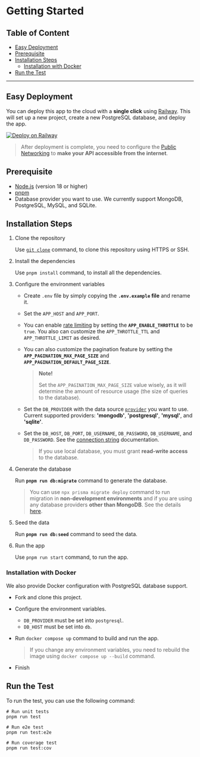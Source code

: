 <h1>Getting Started</h1>

<h2>Table of Content</h2>

- [Easy Deployment](#easy-deployment)
- [Prerequisite](#prerequisite)
- [Installation Steps](#installation-steps)
  - [Installation with Docker](#installation-with-docker)
- [Run the Test](#run-the-test)

---

## Easy Deployment

You can deploy this app to the cloud with a **single click** using [Railway](https://railway.app). This will set up a new project, create a new PostgreSQL database, and deploy the app.

[![Deploy on Railway](https://railway.com/button.svg)](https://railway.app/template/9Tcyq9?referralCode=ho_K6W)

> After deployment is complete, you need to configure the [Public Networking](https://docs.railway.com/reference/public-networking) to **make your API accessible from the internet**.

## Prerequisite

- [Node.js](https://nodejs.org/en) (version 18 or higher)
- [pnpm](https://pnpm.io)
- Database provider you want to use. We currently support MongoDB, PostgreSQL, MySQL, and SQLite.

## Installation Steps

1. Clone the repository

   Use [`git clone`](https://www.git-scm.com/docs/git-clone) command, to clone this repository using HTTPS or SSH.

1. Install the dependencies

   Use `pnpm install` command, to install all the dependencies.

1. Configure the environment variables

   - Create `.env` file by simply copying the **`.env.example` file** and rename it.

   - Set the `APP_HOST` and `APP_PORT`.

   - You can enable [rate limiting](https://docs.nestjs.com/security/rate-limiting) by setting the **`APP_ENABLE_THROTTLE`** to be `true`. You also can customize the `APP_THROTTLE_TTL` and `APP_THROTTLE_LIMIT` as desired.

   - You can also customize the pagination feature by setting the **`APP_PAGINATION_MAX_PAGE_SIZE`** and **`APP_PAGINATION_DEFAULT_PAGE_SIZE`**.

     > **Note!**
     >
     > Set the `APP_PAGINATION_MAX_PAGE_SIZE` value wisely, as it will determine the amount of resource usage (the size of queries to the database).

   - Set the `DB_PROVIDER` with the data source [`provider`](https://www.prisma.io/docs/reference/api-reference/prisma-schema-reference#fields) you want to use. Current supported providers: **'mongodb'**, **'postgresql'**, **'mysql'**, and **'sqlite'**.

   - Set the `DB_HOST`, `DB_PORT`, `DB_USERNAME`, `DB_PASSWORD`, `DB_USERNAME`, and `DB_PASSWORD`. See the [connection string](https://pris.ly/d/connection-strings) documentation.

     > If you use local database, you must grant **read-write access** to the database.

1. Generate the database

   Run **`pnpm run db:migrate`** command to generate the database.

   > You can use `npx prisma migrate deploy` command to run migration in **non-development environments** and if you are using any database providers **other than MongoDB**.
   > See the details [here](https://www.prisma.io/docs/reference/api-reference/command-reference#migrate-deploy).

1. Seed the data

   Run **`pnpm run db:seed`** command to seed the data.

1. Run the app

   Use `pnpm run start` command, to run the app.

### Installation with Docker

We also provide Docker configuration with PostgreSQL database support.

- Fork and clone this project.
- Configure the environment variables.

  - `DB_PROVIDER` must be set into `postgresql`.
  - `DB_HOST` must be set into `db`.

- Run `docker compose up` command to build and run the app.

  > If you change any environment variables, you need to rebuild the image using `docker compose up --build` command.

- Finish

## Run the Test

To run the test, you can use the following command:

```shell
# Run unit tests
pnpm run test

# Run e2e test
pnpm run test:e2e

# Run coverage test
pnpm run test:cov
```
